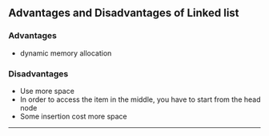 
## Advantages and Disadvantages of Linked list
### Advantages 
- dynamic memory allocation
### Disadvantages
- Use more space
- In order to access the item in the middle, you have to start from the head node
- Some insertion cost more space

-------------------------------------------------

[for speaker]: <> (Many benefits come with using a linked list instead of any other similar data structure [like a static array]. This includes dynamic memory allocation--if one doesn't know the amount of data they want to store during initialization, a linked list can help with quickly adjusting the size of the list.)

[for speaker]: <> (However, there are also several disadvantages to using a linked list. More space is used when dyanmically allocating memory [mostly for the reference to the next node], and if you want to access an item in the middle, you have to start at the "head" node and follow the references until reaching the item wanted.)

[for speaker]: <> (In practice, some insertions cost more. If the list initially allocates enough space for six nodes, inserting a seventh means the list has to double its space [up to 12].)
